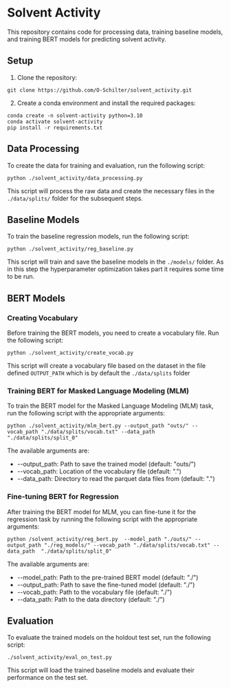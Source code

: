 # Solvent Activity

This repository contains code for processing data, training baseline models, and training BERT models for predicting solvent activity.

## Setup

1. Clone the repository:
```
git clone https://github.com/O-Schilter/solvent_activity.git
```
2. Create a conda environment and install the required packages:
```
conda create -n solvent-activity python=3.10
conda activate solvent-activity
pip install -r requirements.txt
```
## Data Processing

To create the data for training and evaluation, run the following script:
```
python ./solvent_activity/data_processing.py
```
This script will process the raw data and create the necessary files in the `./data/splits/` folder for the subsequent steps.


## Baseline Models
To train the baseline regression models, run the following script:
```
python ./solvent_activity/reg_baseline.py
```

This script will train and save the baseline models in the `./models/` folder. As in this step the hyperparameter optimization takes part it requires some time to be run.

## BERT Models

### Creating Vocabulary
Before training the BERT models, you need to create a vocabulary file. Run the following script:
```
python ./solvent_activity/create_vocab.py
```
This script will create a vocabulary file based on the dataset in the file defined `OUTPUT_PATH` which is by default the `./data/splits` folder

### Training BERT for Masked Language Modeling (MLM)
To train the BERT model for the Masked Language Modeling (MLM) task, run the following script with the appropriate arguments:
```
python ./solvent_activity/mlm_bert.py --output_path "outs/" --vocab_path "./data/splits/vocab.txt" --data_path "./data/splits/split_0"
```
The available arguments are:

- --output_path: Path to save the trained model (default: "outs/")
- --vocab_path: Location of the vocabulary file (default: ".")
- --data_path: Directory to read the parquet data files from (default: ".")

### Fine-tuning BERT for Regression
After training the BERT model for MLM, you can fine-tune it for the regression task by running the following script with the appropriate arguments:
```
python /solvent_activity/reg_bert.py  --model_path "./outs/" --output_path "./reg_models/" --vocab_path "./data/splits/vocab.txt" --data_path  "./data/splits/split_0"
```
The available arguments are:

- --model_path: Path to the pre-trained BERT model (default: "./")
- --output_path: Path to save the fine-tuned model (default: "./")
- --vocab_path: Path to the vocabulary file (default: "./")
- --data_path: Path to the data directory (default: "./")

## Evaluation
To evaluate the trained models on the holdout test set, run the following script:
```
./solvent_activity/eval_on_test.py
```

This script will load the trained baseline models and evaluate their performance on the test set.